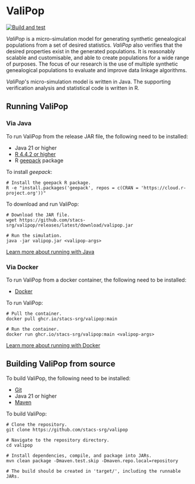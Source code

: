 # ValiPop

[![Build and test](https://github.com/stacs-srg/valipop/actions/workflows/push-jobs.yml/badge.svg)](https://github.com/stacs-srg/valipop/actions/workflows/push-jobs.yml)

_ValiPop_ is a micro-simulation model for generating synthetic genealogical populations
from a set of desired statistics. _ValiPop_ also verifies that the 
desired properties exist in the generated populations. It is reasonably scalable and 
customisable, and able to create populations for a wide range of purposes.  The focus 
of our research is the use of multiple synthetic genealogical populations to evaluate and 
improve data linkage algorithms.

_ValiPop_'s micro-simulation model is written in Java. The supporting verification analysis 
and statistical code is written in R.

## Running ValiPop

### Via Java

To run ValiPop from the release JAR file, the following need to be installed:

- Java 21 or higher
- [R 4.4.2 or higher](https://cran.r-project.org/)
- R [geepack](https://cran.r-project.org/web/packages/geepack/index.html) package

To install _geepack_:

```shell
# Install the geepack R package.
R -e "install.packages('geepack', repos = c(CRAN = 'https://cloud.r-project.org'))"
```
To download and run ValiPop:

```shell
# Download the JAR file.
wget https://github.com/stacs-srg/valipop/releases/latest/download/valipop.jar

# Run the simulation.
java -jar valipop.jar <valipop-args>
```

[Learn more about running with Java](https://stacs-srg.github.io/valipop/usage/execution/java.html)


### Via Docker

To run ValiPop from a docker container, the following need to be installed:

- [Docker](https://www.docker.com/)

To run ValiPop:

```shell
# Pull the container.
docker pull ghcr.io/stacs-srg/valipop:main

# Run the container.
docker run ghcr.io/stacs-srg/valipop:main <valipop-args>
```

[Learn more about running with Docker](https://stacs-srg.github.io/valipop/usage/execution/docker.html)


## Building ValiPop from source

To build ValiPop, the following need to be installed:

- [Git](https://git-scm.com/)
- Java 21 or higher
- [Maven](https://maven.apache.org/)

To build ValiPop:

```shell
# Clone the repository.
git clone https://github.com/stacs-srg/valipop

# Navigate to the repository directory.
cd valipop

# Install dependencies, compile, and package into JARs.
mvn clean package -Dmaven.test.skip -Dmaven.repo.local=repository

# The build should be created in 'target/', including the runnable JARs.
```
